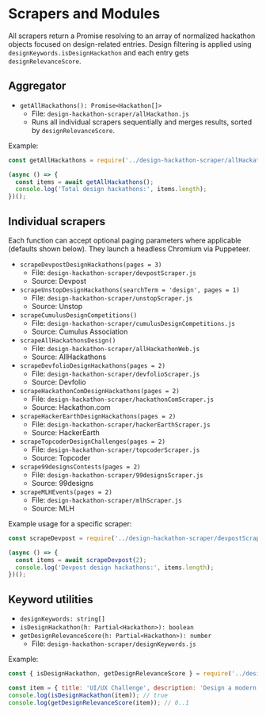 # Scrapers and Modules

All scrapers return a Promise resolving to an array of normalized hackathon objects focused on design-related entries. Design filtering is applied using `designKeywords.isDesignHackathon` and each entry gets `designRelevanceScore`.

## Aggregator

- `getAllHackathons(): Promise<Hackathon[]>`
  - File: `design-hackathon-scraper/allHackathon.js`
  - Runs all individual scrapers sequentially and merges results, sorted by `designRelevanceScore`.

Example:
```js
const getAllHackathons = require('../design-hackathon-scraper/allHackathon');

(async () => {
  const items = await getAllHackathons();
  console.log('Total design hackathons:', items.length);
})();
```

## Individual scrapers

Each function can accept optional paging parameters where applicable (defaults shown below). They launch a headless Chromium via Puppeteer.

- `scrapeDevpostDesignHackathons(pages = 3)`
  - File: `design-hackathon-scraper/devpostScraper.js`
  - Source: Devpost
- `scrapeUnstopDesignHackathons(searchTerm = 'design', pages = 1)`
  - File: `design-hackathon-scraper/unstopScraper.js`
  - Source: Unstop
- `scrapeCumulusDesignCompetitions()`
  - File: `design-hackathon-scraper/cumulusDesignCompetitions.js`
  - Source: Cumulus Association
- `scrapeAllHackathonsDesign()`
  - File: `design-hackathon-scraper/allHackathonWeb.js`
  - Source: AllHackathons
- `scrapeDevfolioDesignHackathons(pages = 2)`
  - File: `design-hackathon-scraper/devfolioScraper.js`
  - Source: Devfolio
- `scrapeHackathonComDesignHackathons(pages = 2)`
  - File: `design-hackathon-scraper/hackathonComScraper.js`
  - Source: Hackathon.com
- `scrapeHackerEarthDesignHackathons(pages = 2)`
  - File: `design-hackathon-scraper/hackerEarthScraper.js`
  - Source: HackerEarth
- `scrapeTopcoderDesignChallenges(pages = 2)`
  - File: `design-hackathon-scraper/topcoderScraper.js`
  - Source: Topcoder
- `scrape99designsContests(pages = 2)`
  - File: `design-hackathon-scraper/99designsScraper.js`
  - Source: 99designs
- `scrapeMLHEvents(pages = 2)`
  - File: `design-hackathon-scraper/mlhScraper.js`
  - Source: MLH

Example usage for a specific scraper:
```js
const scrapeDevpost = require('../design-hackathon-scraper/devpostScraper');

(async () => {
  const items = await scrapeDevpost(2);
  console.log('Devpost design hackathons:', items.length);
})();
```

## Keyword utilities

- `designKeywords: string[]`
- `isDesignHackathon(h: Partial<Hackathon>): boolean`
- `getDesignRelevanceScore(h: Partial<Hackathon>): number`
  - File: `design-hackathon-scraper/designKeywords.js`

Example:
```js
const { isDesignHackathon, getDesignRelevanceScore } = require('../design-hackathon-scraper/designKeywords');

const item = { title: 'UI/UX Challenge', description: 'Design a modern app', tags: ['UI','React'] };
console.log(isDesignHackathon(item)); // true
console.log(getDesignRelevanceScore(item)); // 0..1
```